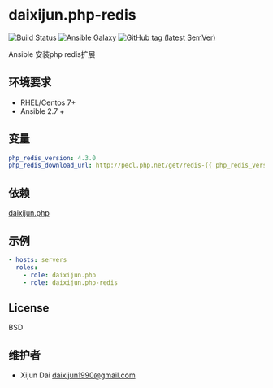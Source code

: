 # daixijun.php-redis

[![Build Status](https://github.com/daixijun/ansible-role-php-redis/workflows/build/badge.svg)](https://github.com/daixijun/ansible-role-php-redis/actions)
[![Ansible Galaxy](https://img.shields.io/badge/galaxy-daixijun.php-redis-660198.svg?style=flat)](https://galaxy.ansible.com/daixijun/php-redis/)
[![GitHub tag (latest SemVer)](https://img.shields.io/github/v/tag/daixijun/ansible-role-php-redis?sort=semver)](https://github.com/daixijun/ansible-role-php-redis/tags)

Ansible 安装php redis扩展

## 环境要求

* RHEL/Centos 7+
* Ansible 2.7 +

## 变量

```yaml
php_redis_version: 4.3.0
php_redis_download_url: http://pecl.php.net/get/redis-{{ php_redis_version }}.tgz
```

## 依赖

[daixijun.php](https://github.com/daixijun/ansible-role-php)

## 示例

```yaml
- hosts: servers
  roles:
    - role: daixijun.php
    - role: daixijun.php-redis
```

## License

BSD

## 维护者

* Xijun Dai <daixijun1990@gmail.com>
